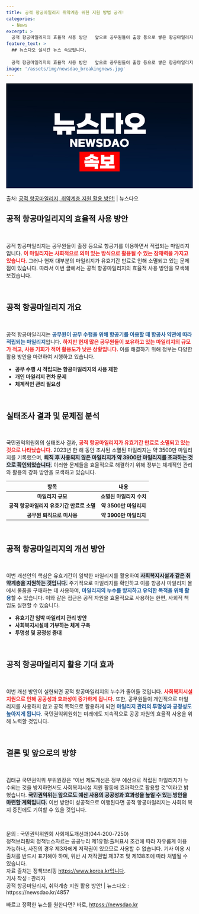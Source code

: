 ```yaml
---
title: 공적 항공마일리지 취약계층 위한 지원 방법 공개!
categories:
  - News
excerpt: >
  공적 항공마일리지의 효율적 사용 방안   앞으로 공무원들이 출장 등으로 쌓은 항공마일리지를 사회복지시설 등 …
feature_text: >
  ## 뉴스다오 실시간 뉴스 속보입니다.

  공적 항공마일리지의 효율적 사용 방안   앞으로 공무원들이 출장 등으로 쌓은 항공마일리지를 사회복지시설 등 …
image: '/assets/img/newsdao_breakingnews.jpg'
---
```


![뉴스다오 속보](/assets/img/newsdao_breakingnews.jpg)

<p>출처: <a href="httpss://newsdao.kr/4857" rel="dofollow">공적 항공마일리지, 취약계층 지원 활용 방안!</a> | 뉴스다오</p>

<h2 data-ke-size="size26">공적 항공마일리지의 효율적 사용 방안</h2>

<p data-ke-size="size16">&nbsp;</p>

공적 항공마일리지는 공무원들이 출장 등으로 항공기를 이용하면서 적립되는 마일리지입니다. <b><span style="color: #ee2323;">이 마일리지는 사회적으로 의미 있는 방식으로 활용될 수 있는 잠재력을 가지고 있습니다.</span></b> 그러나 현재 대부분의 마일리지가 유효기간 만료로 인해 소멸되고 있는 문제점이 있습니다. 따라서 이번 글에서는 공적 항공마일리지의 효율적 사용 방안을 모색해 보겠습니다.

<p data-ke-size="size16">&nbsp;</p>

<h2 data-ke-size="size26">공적 항공마일리지 개요</h2>

<p data-ke-size="size16">&nbsp;</p>

공적 항공마일리지는 <b><span style="color: #1a5490;">공무원이 공무 수행을 위해 항공기를 이용할 때 항공사 약관에 따라 적립되는 마일리지</span></b>입니다. <b><span style="color: #ee2323;">하지만 현재 많은 공무원들이 보유하고 있는 마일리지의 규모가 적고, 사용 기회가 적어 활용도가 낮은 상황입니다.</span></b> 이를 해결하기 위해 정부는 다양한 활용 방안을 마련하여 시행하고 있습니다.

<ul>
<li><b>공무 수행 시 적립되는 항공마일리지의 사용 제한</b></li>
<li><b>개인 마일리지 편차 문제</b></li>
<li><b>체계적인 관리 필요성</b></li>
</ul>

<p data-ke-size="size16">&nbsp;</p>

<h2 data-ke-size="size26">실태조사 결과 및 문제점 분석</h2>

<p data-ke-size="size16">&nbsp;</p>

국민권익위원회의 실태조사 결과, <b><span style="color: #ee2323;">공적 항공마일리지가 유효기간 만료로 소멸되고 있는 것으로 나타났습니다.</span></b> 2023년 한 해 동안 조사된 소멸된 마일리지는 약 3500만 마일리지를 기록했으며, <b><span style="background-color: #21538527;">퇴직 후 사용되지 않은 마일리지가 약 3900만 마일리지를 초과하는 것으로 확인되었습니다.</span></b> 이러한 문제들을 효율적으로 해결하기 위해 정부는 체계적인 관리와 활용의 강화 방안을 모색하고 있습니다.

<table>
<thead>
<tr>
<th><b>항목</b></th>
<th><b>내용</b></th>
</tr>
</thead>
<tbody>
<tr>
<td style="text-align: center; height: 17px;"><b>마일리지 규모</b></td>
<td style="text-align: center; height: 17px;"><b>소멸된 마일리지 수치</b></td>
</tr>
<tr>
<td style="text-align: center; height: 17px;"><b>공적 항공마일리지 유효기간 만료로 소멸</b></td>
<td style="text-align: center; height: 17px;"><b>약 3500만 마일리지</b></td>
</tr>
<tr>
<td style="text-align: center; height: 17px;"><b>공무원 퇴직으로 미사용</b></td>
<td style="text-align: center; height: 17px;"><b>약 3900만 마일리지</b></td>
</tr>
</tbody>
</table>

<p data-ke-size="size16">&nbsp;</p>

<h2 data-ke-size="size26">공적 항공마일리지의 개선 방안</h2>

<p data-ke-size="size16">&nbsp;</p>

이번 개선안의 핵심은 유효기간이 임박한 마일리지를 활용하여 <b><span style="background-color: #21538527;">사회복지시설과 같은 취약계층을 지원하는 것입니다.</span></b> 주기적으로 마일리지를 확인하고 이를 항공사 마일리지 몰에서 물품을 구매하는 데 사용하여, <b><span style="color: #1a5490;">마일리지의 누수를 방지하고 유익한 목적을 위해 활용</span></b>할 수 있습니다. 이와 같은 접근은 공적 자원을 효율적으로 사용하는 한편, 사회적 책임도 실현할 수 있습니다.

<ul>
<li><b>유효기간 임박 마일리지 관리 방안</b></li>
<li><b>사회복지시설에 기부하는 체계 구축</b></li>
<li><b>투명성 및 공정성 증대</b></li>
</ul>

<p data-ke-size="size16">&nbsp;</p>

<h2 data-ke-size="size26">공적 항공마일리지 활용 기대 효과</h2>

<p data-ke-size="size16">&nbsp;</p>

이번 개선 방안이 실현되면 공적 항공마일리지의 누수가 줄어들 것입니다. <b><span style="color: #ee2323;">사회복지시설 지원으로 인해 공공성과 효과성이 증가하게 됩니다.</span></b> 또한, 공무원들이 개인적으로 마일리지를 사용하지 않고 공적 목적으로 활용하게 되면 <b><span style="color: #1a5490;">마일리지 관리의 투명성과 공정성도 높아지게 됩니다.</span></b> 국민권익위원회는 미래에도 지속적으로 공공 자원의 효율적 사용을 위해 노력할 것입니다.

<p data-ke-size="size16">&nbsp;</p>

<h2 data-ke-size="size26">결론 및 앞으로의 방향</h2>

<p data-ke-size="size16">&nbsp;</p>

김태규 국민권익위 부위원장은 “이번 제도개선은 정부 예산으로 적립된 마일리지가 누수되는 것을 방지하면서도 사회복지시설 지원 활동에 효과적으로 활용할 것”이라고 밝혔습니다. <b><span style="background-color: #21538527;">국민권익위는 앞으로도 예산 사용의 공공성과 효과성을 높일 수 있는 방안을 마련할 계획입니다.</span></b> 이번 방안이 성공적으로 이행된다면 공적 항공마일리지는 사회의 복지 증진에도 기여할 수 있을 것입니다.

<p data-ke-size="size16">&nbsp;</p>

문의 : 국민권익위원회 사회제도개선과(044-200-7250)  
정책브리핑의 정책뉴스자료는 공공누리 제1유형:출처표시 조건에 따라 자유롭게 이용 가능하나, 사진의 경우 제3자에게 저작권이 있으므로 사용할 수 없습니다. 기사 이용 시 출처를 반드시 표기해야 하며, 위반 시 저작권법 제37조 및 제138조에 따라 처벌될 수 있습니다.   
자료 출처는 정책브리핑 https://www.korea.kr입니다.  
기사 작성 : 관리자  
공적 항공마일리지, 취약계층 지원 활용 방안! | 뉴스다오 : httpss://newsdao.kr/4857 

빠르고 정확한 뉴스를 원한다면? 바로, <a href="httpss://newsdao.kr" rel="dofollow">httpss://newsdao.kr</a>


